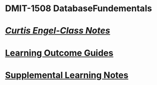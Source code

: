 # **DMIT-1508 DatabaseFundementals**
# [***Curtis Engel-Class Notes***](//github.com/cengel2/DatabaseFundementals/blob/master/ClassNotes.MD)
# [**Learning Outcome Guides**](http://dmit-1508.github.io/learningOutcomeGuides)
# [**Supplemental Learning Notes**](http://dmit1508.funs-tuff.com)
